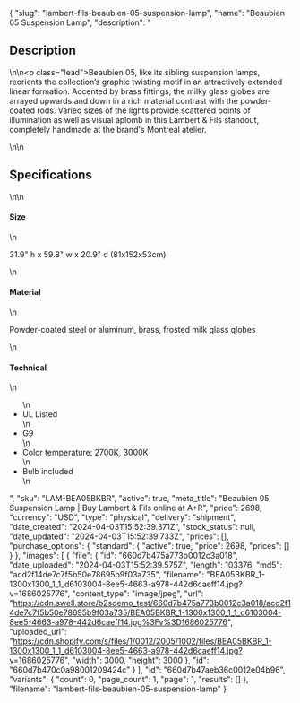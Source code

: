 {
  "slug": "lambert-fils-beaubien-05-suspension-lamp",
  "name": "Beaubien 05 Suspension Lamp",
  "description": "<h2>Description</h2>\n<!-- split -->\n<p class=\"lead\">Beaubien 05, like its sibling suspension lamps, reorients the collection’s graphic twisting motif in an attractively extended linear formation. Accented by brass fittings, the milky glass globes are arrayed upwards and down in a rich material contrast with the powder-coated rods. Varied sizes of the lights provide scattered points of illumination as well as visual aplomb in this Lambert &amp; Fils standout, completely handmade at the brand's Montreal atelier.</p>\n<!-- split -->\n<h2>Specifications</h2>\n<!-- split -->\n<h4>Size</h4>\n<p>31.9\" h x 59.8\" w x 20.9\" d (81x152x53cm)</p>\n<h4>Material</h4>\n<p>Powder-coated steel or aluminum, brass, frosted milk glass globes</p>\n<h4>Technical</h4>\n<ul>\n<li>UL Listed</li>\n<li>G9</li>\n<li>Color temperature: 2700K, 3000K</li>\n<li>Bulb included</li>\n</ul>",
  "sku": "LAM-BEA05BKBR",
  "active": true,
  "meta_title": "Beaubien 05 Suspension Lamp | Buy Lambert & Fils online at A+R",
  "price": 2698,
  "currency": "USD",
  "type": "physical",
  "delivery": "shipment",
  "date_created": "2024-04-03T15:52:39.371Z",
  "stock_status": null,
  "date_updated": "2024-04-03T15:52:39.733Z",
  "prices": [],
  "purchase_options": {
    "standard": {
      "active": true,
      "price": 2698,
      "prices": []
    }
  },
  "images": [
    {
      "file": {
        "id": "660d7b475a773b0012c3a018",
        "date_uploaded": "2024-04-03T15:52:39.575Z",
        "length": 103376,
        "md5": "acd2f14de7c7f5b50e78695b9f03a735",
        "filename": "BEA05BKBR_1-1300x1300_1_1_d6103004-8ee5-4663-a978-442d6caeff14.jpg?v=1686025776",
        "content_type": "image/jpeg",
        "url": "https://cdn.swell.store/b2sdemo_test/660d7b475a773b0012c3a018/acd2f14de7c7f5b50e78695b9f03a735/BEA05BKBR_1-1300x1300_1_1_d6103004-8ee5-4663-a978-442d6caeff14.jpg%3Fv%3D1686025776",
        "uploaded_url": "https://cdn.shopify.com/s/files/1/0012/2005/1002/files/BEA05BKBR_1-1300x1300_1_1_d6103004-8ee5-4663-a978-442d6caeff14.jpg?v=1686025776",
        "width": 3000,
        "height": 3000
      },
      "id": "660d7b470c0a98001209424c"
    }
  ],
  "id": "660d7b47aeb36c0012e04b96",
  "variants": {
    "count": 0,
    "page_count": 1,
    "page": 1,
    "results": []
  },
  "filename": "lambert-fils-beaubien-05-suspension-lamp"
}